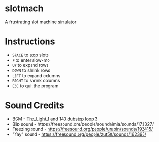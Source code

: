 slotmach
========
A frustrating slot machine simulator

Instructions
============
- `SPACE` to stop slots
- `F` to enter slow-mo
- `UP` to expand rows
- `DOWN` to shrink rows
- `LEFT` to expand columns
- `RIGHT` to shrink columns
- `ESC` to quit the program

Sound Credits
=============
- BGM - [The_Light_1](https://freesound.org/people/Flick3r/sounds/49265/) and [140 dubstep loop 3](https://freesound.org/people/OttoRecV8/sounds/178903/) 
- Blip sound - <https://freesound.org/people/soundnimja/sounds/173327/>
- Freezing sound - <https://freesound.org/people/urupin/sounds/192415/>
- "Yay" sound - <https://freesound.org/people/zut50/sounds/162395/>

